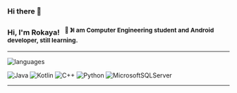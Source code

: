 ### Hi there 👋

<!--
**rokayaelshahed/rokayaelshahed** is a ✨ _special_ ✨ repository because its `README.md` (this file) appears on your GitHub profile.
-->
### Hi, I'm Rokaya! &nbsp;&nbsp;<sup>👾 &#12299;I am Computer Engineering student and Android developer, still learning.</sup>

----

![languages](https://img.shields.io/static/v1?label=&message=languages:&color=111&style=flat-square)

![Java](https://img.shields.io/badge/java-%23ED8B00.svg?style=for-the-badge&logo=openjdk&logoColor=white)
![Kotlin](https://img.shields.io/badge/kotlin-%237F52FF.svg?style=for-the-badge&logo=kotlin&logoColor=white)
![C++](https://img.shields.io/badge/c++-%2300599C.svg?style=for-the-badge&logo=c%2B%2B&logoColor=white)
![Python](https://img.shields.io/badge/python-3670A0?style=for-the-badge&logo=python&logoColor=ffdd54)
![MicrosoftSQLServer](https://img.shields.io/badge/Microsoft%20SQL%20Server-CC2927?style=for-the-badge&logo=microsoft%20sql%20server&logoColor=white)
&nbsp;&nbsp;&nbsp;


----
